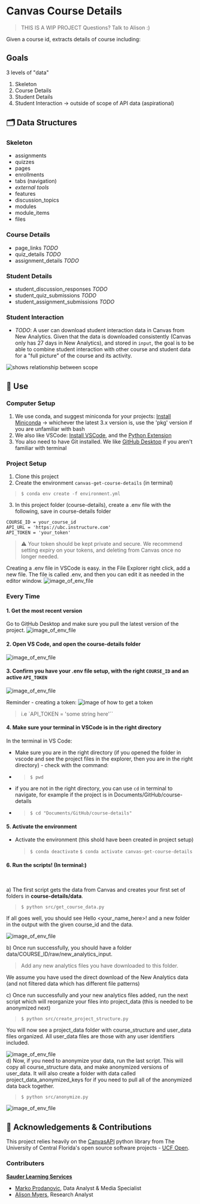 
# Canvas Course Details

> THIS IS A WIP PROJECT
> Questions? Talk to Alison :) 

Given a course id, extracts details of course including:

## Goals
3 levels of "data" 
1. Skeleton 
2. Course Details
3. Student Details
4. Student Interaction -> outside of scope of API data (aspirational)

## 🗂 Data Structures
### Skeleton
- assignments
- quizzes
- pages
- enrollments
- tabs (navigation)
- *external tools* 
- features
- discussion_topics
- modules
- module_items
- files

### Course Details
- page_links *TODO*
- quiz_details *TODO*
- assignment_details *TODO*
### Student Details
- student_discussion_responses *TODO*
- student_quiz_submissions *TODO*
- student_assignment_submissions *TODO*

### Student Interaction
- *TODO*: A user can download student interaction data in Canvas from New Analytics. Given that the data is downloaded consistently (Canvas only has 27 days in New Analytics), and stored in `input`, the goal is to be able to combine student interaction with other course and student data for a "full picture" of the course and its activity. 

![shows relationship between scope](img/simple_project_scope.png)

## 🚀 Use
### Computer Setup

1. We use conda, and suggest miniconda for your projects: [Install Miniconda](https://docs.conda.io/en/latest/miniconda.html) -> whichever the latest 3.x version is, use the 'pkg' version if you are unfamiliar with bash
2. We also like VSCode: [Install VSCode](https://code.visualstudio.com), and the [Python Extension](https://code.visualstudio.com/docs/python/python-tutorial#_prerequisites)
3. You also need to have Git installed. We like [GitHub Desktop](https://desktop.github.com/) if you aren't familiar with terminal

### Project Setup
1. Clone this project
2. Create the environment `canvas-get-course-details` (in terminal) 
> `$ conda env create -f environment.yml`
3. In this project folder (course-details), create a .env file with the following, save in course-details folder
```
COURSE_ID = your_course_id
API_URL = 'https://ubc.instructure.com'
API_TOKEN = 'your_token'
```
> ⚠️ Your token should be kept private and secure. We recommend setting expiry on your tokens, and deleting from Canvas once no longer needed. 

Creating a .env file in VSCode is easy. in the File Explorer right click, add a new file. The file is called .env, and then you can edit it as needed in the editor window.
![image_of_env_file](img/create_env_file.png)

### Every Time

#### 1. Get the most recent version
 Go to GitHub Desktop and make sure you pull the latest version of the project.
![image_of_env_file](img/github-desktop-fetch.png)
<br>
#### 2. Open VS Code, and open the course-details folder
![image_of_env_file](img/open-vs-code.png)
<br>
#### 3. Confirm you have your .env file setup, with the right `COURSE_ID` and an active `API_TOKEN`
   
   ![image_of_env_file](img/create_env_file.png)

   Reminder - creating a token:
   ![image of how to get a token](img/create_a_token.png)

   > i.e `API_TOKEN = 'some string here'``

#### 4. Make sure your terminal in VSCode is in the right directory
In the terminal in VS Code:
   - Make sure you are in the right directory (if you opened the folder in vscode and see the project files in the explorer, then you are in the right directory) - check with the command:
   - > `$ pwd`

   - if you are not in the right directory, you can use `cd` in terminal to navigate, for example if the project is in Documents/GitHub/course-details

   - > `$ cd "Documents/GitHub/course-details"` 

#### 5. Activate the environment
   - Activate the environment (this shold have been created in project setup)
      > `$ conda deactivate`
      > `$ conda activate canvas-get-course-details`
 
#### 6. Run the scripts! (In terminal:)
<br>

   a) The first script gets the data from Canvas and creates your first set of folders in **course-details/data**. 
   > `$ python src/get_course_data.py` 

   If all goes well, you should see Hello <your_name_here>! and a new folder in the output with the given course_id and the data. 

   ![image_of_env_file](img/step-a-folder-output.png)
<br>

   b) Once run successfully, you should have a folder data/COURSE_ID/raw/new_analytics_input. 
   > Add any new analytics files you have downloaded to this folder.

   We assume you have used the direct download of the New Analytics data (and not filtered data which has different file patterns)
<br>

   c) Once run successfully and your new analytics files added, run the next script which will reorganize your files into project_data (this is needed to be anonymized next)
   > `$ python src/create_project_structure.py`

   You will now see a project_data folder with course_structure and user_data files organized. All user_data files are those with any user identifiers included. 

   ![image_of_env_file](img/step-b-folder-output.png)
<br>
   d) Now, if you need to anonymize your data, run the last script. This will copy all course_structure data, and make anonymized versions of user_data. It will also create a folder with data called project_data_anonymized_keys for if you need to pull all of the anonymized data back together. 
   > `$ python src/anonymize.py`

   ![image_of_env_file](img/step-d-folder-output.png)


## 🌟 Acknowledgements & Contributions
This project relies heavily on the [CanvasAPI](https://github.com/ucfopen/canvasapi) python library from The University of Central Florida's open source software projects - [UCF Open](https://ucfopen.github.io/).

### Contributers

[**Sauder Learning Services**](https://www.sauder.ubc.ca/about-ubc-sauder/learning-services/people)
- [Marko Prodanovic](https://github.com/markoprodanovic), Data Analyst & Media Specialist
- [Alison Myers](https://github.com/alisonmyers), Research Analyst